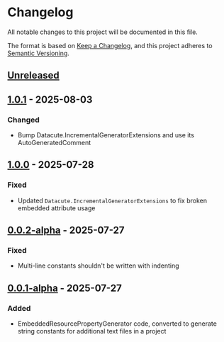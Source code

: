 # Changelog

All notable changes to this project will be documented in this file.

The format is based on [Keep a Changelog](https://keepachangelog.com/en/1.1.0/),
and this project adheres to [Semantic Versioning](https://semver.org/spec/v2.0.0.html).

## [Unreleased]

## [1.0.1] - 2025-08-03

### Changed

- Bump Datacute.IncrementalGeneratorExtensions and use its AutoGeneratedComment

## [1.0.0] - 2025-07-28

### Fixed
- Updated `Datacute.IncrementalGeneratorExtensions` to fix broken embedded attribute usage 

## [0.0.2-alpha] - 2025-07-27

### Fixed
- Multi-line constants shouldn't be written with indenting

## [0.0.1-alpha] - 2025-07-27

### Added
- EmbeddedResourcePropertyGenerator code, converted to generate string constants for additional text files in a project

[Unreleased]: https://github.com/datacute/AdditionalTextConstantGenerator/compare/1.0.1...develop
[1.0.1]: https://github.com/datacute/AdditionalTextConstantGenerator/releases/tag/1.0.1
[1.0.0]: https://github.com/datacute/AdditionalTextConstantGenerator/releases/tag/1.0.0
[0.0.2-alpha]: https://github.com/datacute/AdditionalTextConstantGenerator/releases/tag/0.0.2-alpha
[0.0.1-alpha]: https://github.com/datacute/AdditionalTextConstantGenerator/releases/tag/0.0.1-alpha
